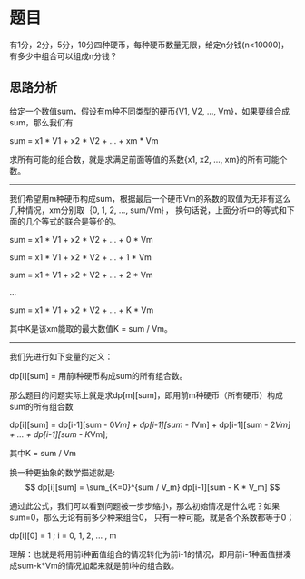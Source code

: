 # 题目
有1分，2分，5分，10分四种硬币，每种硬币数量无限，给定n分钱(n<10000)，有多少中组合可以组成n分钱？

## 思路分析
给定一个数值sum，假设有m种不同类型的硬币{V1, V2, ..., Vm}，如果要组合成sum，那么我们有

sum = x1 * V1 + x2 * V2 + ... + xm * Vm 

求所有可能的组合数，就是求满足前面等值的系数{x1, x2, ..., xm}的所有可能个数。

----
我们希望用m种硬币构成sum，根据最后一个硬币Vm的系数的取值为无非有这么几种情况，xm分别取｛0, 1, 2, ..., sum/Vm｝，
换句话说，上面分析中的等式和下面的几个等式的联合是等价的。

sum = x1 * V1 + x2 * V2 + ... + 0 * Vm

sum = x1 * V1 + x2 * V2 + ... + 1 * Vm

sum = x1 * V1 + x2 * V2 + ... + 2 * Vm

...

sum = x1 * V1 + x2 * V2 + ... + K * Vm 

其中K是该xm能取的最大数值K = sum / Vm。

----
我们先进行如下变量的定义：

dp[i][sum] = 用前i种硬币构成sum的所有组合数。

那么题目的问题实际上就是求dp[m][sum]，即用前m种硬币（所有硬币）构成sum的所有组合数

dp[i][sum] = dp[i-1][sum - 0*Vm] + dp[i-1][sum - 1*Vm] + dp[i-1][sum - 2*Vm] + ... + dp[i-1][sum - K*Vm]; 

其中K = sum / Vm

换一种更抽象的数学描述就是:
$$ dp[i][sum] = \sum_{K=0}^{sum / V_m} dp[i-1][sum - K * V_m] $$

通过此公式，我们可以看到问题被一步步缩小，那么初始情况是什么呢？如果sum=0，那么无论有前多少种来组合0，
只有一种可能，就是各个系数都等于0；

dp[i][0] = 1  ; i = 0, 1, 2, ... , m

理解：也就是将用前i种面值组合的情况转化为前i-1的情况，即用前i-1种面值拼凑成sum-k*Vm的情况加起来就是前i种的组合数。
